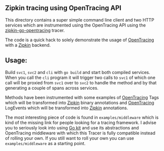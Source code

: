 ## Zipkin tracing using OpenTracing API

This directory contains a super simple command line client and two HTTP services
which are instrumented using the OpenTracing API using the
[zipkin-go-opentracing](https://github.com/openzipkin/zipkin-go-opentracing)
tracer.

The code is a quick hack to solely demonstrate the usage of
[OpenTracing](http://opentracing.io) with a [Zipkin](http://zipkin.io) backend.

## Usage:

Build `svc1`, `svc2` and `cli` with `go build` and start both compiled services.
When you call the `cli` program it will trigger two calls to `svc1` of which one
call will be proxied from `svc1` over to `svc2` to handle the method and by that
generating a couple of spans across services.

Methods have been instrumented with some examples of
[OpenTracing](http://opentracing.io) Tags which will be transformed into
[Zipkin](http://zipkin.io) binary annotations and
[OpenTracing](http://opentracing.io) LogEvents which will be transformed into
[Zipkin](http://zipkin.io) annotations.

The most interesting piece of code is found in `examples/middleware` which is
kind of the missing link for people looking for a tracing framework. I advise
you to seriously look into using [Go kit](https://gokit.io) and use its
abstractions and OpenTracing middleware with which this Tracer is fully
compatible instead of rolling your own. If you still want to roll your own you
can use `examples/middleware` as a starting point.
